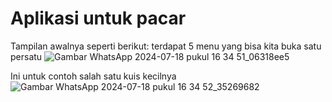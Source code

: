 # Aplikasi untuk pacar

Tampilan awalnya seperti berikut:
terdapat 5 menu yang bisa kita buka satu persatu
![Gambar WhatsApp 2024-07-18 pukul 16 34 51_06318ee5](https://github.com/user-attachments/assets/6a1f29b9-0436-49b7-b938-56122773aea9)

Ini untuk contoh salah satu kuis kecilnya
![Gambar WhatsApp 2024-07-18 pukul 16 34 52_35269682](https://github.com/user-attachments/assets/5e0c79e9-da6c-4af8-8f76-91e85e134093)


